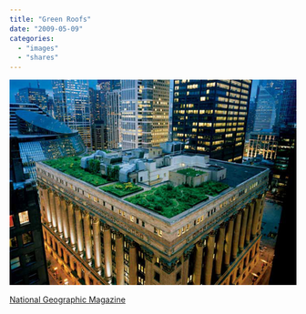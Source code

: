 ```yaml
---
title: "Green Roofs"
date: "2009-05-09"
categories: 
  - "images"
  - "shares"
---
```


![](images/4wnP83SaFn9schx1aZFY2Ezjo1_640.jpg)

[National Geographic Magazine](http://ngm.nationalgeographic.com/2009/05/green-roofs/klinkenborg-text)
